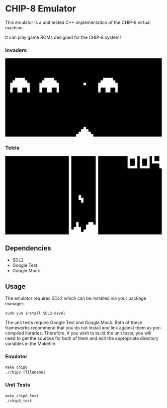 # CHIP-8 Emulator
This emulator is a unit tested C++ implementation of the CHIP-8 virtual machine.

It can play game ROMs designed for the CHIP-8 system!
### Invaders
![Invaders](invaders.png)
### Tetris
![tetris](tetris.png)
## Dependencies
* SDL2
* Google Test
* Google Mock
## Usage
The emulator requires SDL2 which can be installed via your package manager:
```
sudo yum install SDL2-devel
```
The unit tests require Google Test and Google Mock. Both of these frameworks recommend that you do not install and link against them as pre-compiled libraries.
Therefore, if you wish to build the unit tests, you will need to get the sources for both of them and edit the appropriate directory variables in the Makefile.
### Emulator
```
make chip8
./chip8 [filename]
```
### Unit Tests
```
make chip8_test
./chip8_test
```
